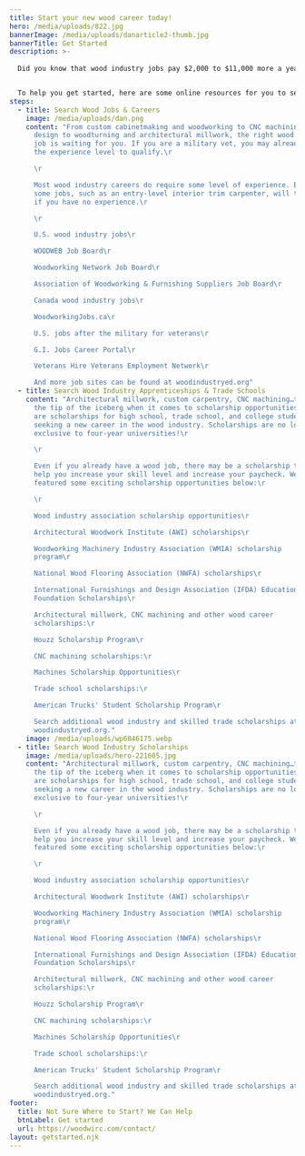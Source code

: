```yaml
---
title: Start your new wood career today!
hero: /media/uploads/822.jpg
bannerImage: /media/uploads/danarticle2-thumb.jpg
bannerTitle: Get Started
description: >-
  
  Did you know that wood industry jobs pay $2,000 to $11,000 more a year than many jobs that require a bachelor’s degree? What’s more, you can sometimes get paid while starting an entry-level woodworking job or other wood industry position while you train as an apprentice.


  To help you get started, here are some online resources for you to search for current jobs in the wood industry. No experience? No problem. Search the scholarship and apprenticeship opportunities below, to get the experience you need. In many cases, employers are looking for current apprentices to hire for entry-level jobs!
steps:
  - title: Search Wood Jobs & Careers
    image: /media/uploads/dan.png
    content: "From custom cabinetmaking and woodworking to CNC machining and CAD
      design to woodturning and architectural millwork, the right wood industry
      job is waiting for you. If you are a military vet, you may already have
      the experience level to qualify.\r

      \r

      Most wood industry careers do require some level of experience. But
      some jobs, such as an entry-level interior trim carpenter, will train you
      if you have no experience.\r

      \r

      U.S. wood industry jobs\r

      WOODWEB Job Board\r

      Woodworking Network Job Board\r

      Association of Woodworking & Furnishing Suppliers Job Board\r

      Canada wood industry jobs\r

      WoodworkingJobs.ca\r

      U.S. jobs after the military for veterans\r

      G.I. Jobs Career Portal\r

      Veterans Hire Veterans Employment Network\r

      And more job sites can be found at woodindustryed.org"
  - title: Search Wood Industry Apprenticeships & Trade Schools
    content: "Architectural millwork, custom carpentry, CNC machining…these are just
      the tip of the iceberg when it comes to scholarship opportunities. There
      are scholarships for high school, trade school, and college students
      seeking a new career in the wood industry. Scholarships are no longer
      exclusive to four-year universities!\r

      \r

      Even if you already have a wood job, there may be a scholarship to
      help you increase your skill level and increase your paycheck. We’ve
      featured some exciting scholarship opportunities below:\r

      \r

      Wood industry association scholarship opportunities\r

      Architectural Woodwork Institute (AWI) scholarships\r

      Woodworking Machinery Industry Association (WMIA) scholarship
      program\r

      National Wood Flooring Association (NWFA) scholarships\r

      International Furnishings and Design Association (IFDA) Educational
      Foundation Scholarships\r

      Architectural millwork, CNC machining and other wood career
      scholarships:\r

      Houzz Scholarship Program\r

      CNC machining scholarships:\r

      Machines Scholarship Opportunities\r

      Trade school scholarships:\r

      American Trucks' Student Scholarship Program\r

      Search additional wood industry and skilled trade scholarships at
      woodindustryed.org."
    image: /media/uploads/wp6846175.webp
  - title: Search Wood Industry Scholarships
    image: /media/uploads/hero-221605.jpg
    content: "Architectural millwork, custom carpentry, CNC machining…these are just
      the tip of the iceberg when it comes to scholarship opportunities. There
      are scholarships for high school, trade school, and college students
      seeking a new career in the wood industry. Scholarships are no longer
      exclusive to four-year universities!\r

      \r

      Even if you already have a wood job, there may be a scholarship to
      help you increase your skill level and increase your paycheck. We’ve
      featured some exciting scholarship opportunities below:\r

      \r

      Wood industry association scholarship opportunities\r

      Architectural Woodwork Institute (AWI) scholarships\r

      Woodworking Machinery Industry Association (WMIA) scholarship
      program\r

      National Wood Flooring Association (NWFA) scholarships\r

      International Furnishings and Design Association (IFDA) Educational
      Foundation Scholarships\r

      Architectural millwork, CNC machining and other wood career
      scholarships:\r

      Houzz Scholarship Program\r

      CNC machining scholarships:\r

      Machines Scholarship Opportunities\r

      Trade school scholarships:\r

      American Trucks' Student Scholarship Program\r

      Search additional wood industry and skilled trade scholarships at
      woodindustryed.org."
footer:
  title: Not Sure Where to Start? We Can Help
  btnLabel: Get started
  url: https://woodwirc.com/contact/
layout: getstarted.njk
---
```

